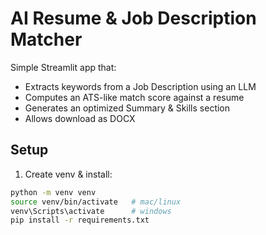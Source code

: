 # AI Resume & Job Description Matcher

Simple Streamlit app that:
- Extracts keywords from a Job Description using an LLM
- Computes an ATS-like match score against a resume
- Generates an optimized Summary & Skills section
- Allows download as DOCX

## Setup
1. Create venv & install:
```bash
python -m venv venv
source venv/bin/activate   # mac/linux
venv\Scripts\activate      # windows
pip install -r requirements.txt

